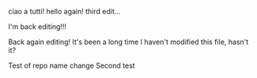 ciao a tutti!
hello again!
third edit...

I'm back editing!!!

Back again editing! It's been a long time I haven't modified this file, hasn't it?

Test of repo name change
Second test